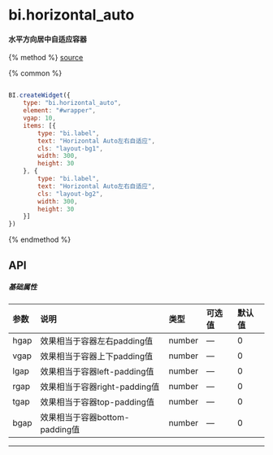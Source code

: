 # bi.horizontal_auto

#### 水平方向居中自适应容器

{% method %}
[source](https://jsfiddle.net/fineui/ej2j8umg/)

{% common %}
```javascript

BI.createWidget({
    type: "bi.horizontal_auto",
    element: "#wrapper",
    vgap: 10,
    items: [{
        type: "bi.label",
        text: "Horizontal Auto左右自适应",
        cls: "layout-bg1",
        width: 300,
        height: 30
    }, {
        type: "bi.label",
        text: "Horizontal Auto左右自适应",
        cls: "layout-bg2",
        width: 300,
        height: 30
    }]
})


```

{% endmethod %}


## API
##### 基础属性
| 参数    | 说明                           | 类型       | 可选值 | 默认值
| :------ |:-------------                  | :-----     | :----|:----
| hgap    | 效果相当于容器左右padding值    |    number  | — |  0  |
| vgap    | 效果相当于容器上下padding值    |    number  | — |  0  |
| lgap    | 效果相当于容器left-padding值   |    number  | — |  0  |
| rgap    | 效果相当于容器right-padding值  |    number  | — |  0  |
| tgap    | 效果相当于容器top-padding值    |    number  | — |  0  |
| bgap    | 效果相当于容器bottom-padding值 |    number  | — |  0  |



---